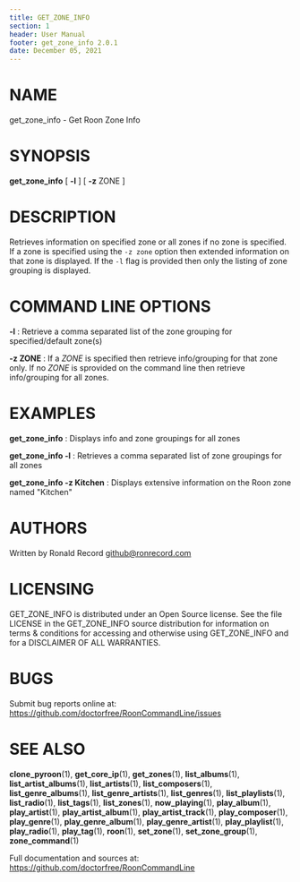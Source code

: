 ```yaml
---
title: GET_ZONE_INFO
section: 1
header: User Manual
footer: get_zone_info 2.0.1
date: December 05, 2021
---
```

# NAME
get_zone_info - Get Roon Zone Info

# SYNOPSIS
**get_zone_info** [ **-l** ] [ **-z** ZONE ]

# DESCRIPTION
Retrieves information on specified zone or all zones if no zone is specified. If a zone is specified using the `-z zone` option then extended information on that zone is displayed. If the `-l` flag is provided then only the listing of zone grouping is displayed.

# COMMAND LINE OPTIONS
**-l**
: Retrieve a comma separated list of the zone grouping for specified/default zone(s) 

**-z ZONE**
: If a *ZONE* is specified then retrieve info/grouping for that zone only. If no *ZONE* is sprovided on the command line then retrieve info/grouping for all zones.

# EXAMPLES
**get_zone_info**
: Displays info and zone groupings for all zones

**get_zone_info -l**
: Retrieves a comma separated list of zone groupings for all zones

**get_zone_info -z Kitchen**
: Displays extensive information on the Roon zone named "Kitchen"

# AUTHORS
Written by Ronald Record github@ronrecord.com

# LICENSING
GET_ZONE_INFO is distributed under an Open Source license.
See the file LICENSE in the GET_ZONE_INFO source distribution
for information on terms &amp; conditions for accessing and
otherwise using GET_ZONE_INFO and for a DISCLAIMER OF ALL WARRANTIES.

# BUGS
Submit bug reports online at: https://github.com/doctorfree/RoonCommandLine/issues

# SEE ALSO
**clone_pyroon**(1), **get_core_ip**(1), **get_zones**(1), **list_albums**(1), **list_artist_albums**(1), **list_artists**(1), **list_composers**(1), **list_genre_albums**(1), **list_genre_artists**(1), **list_genres**(1), **list_playlists**(1), **list_radio**(1), **list_tags**(1), **list_zones**(1), **now_playing**(1), **play_album**(1), **play_artist**(1), **play_artist_album**(1), **play_artist_track**(1), **play_composer**(1), **play_genre**(1), **play_genre_album**(1), **play_genre_artist**(1), **play_playlist**(1), **play_radio**(1), **play_tag**(1), **roon**(1), **set_zone**(1), **set_zone_group**(1), **zone_command**(1)

Full documentation and sources at: https://github.com/doctorfree/RoonCommandLine

